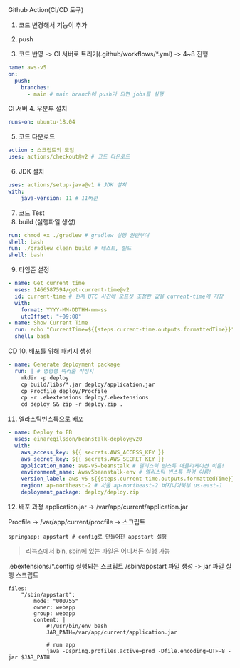 Github Action(CI/CD 도구)

1. 코드 변경해서 기능이 추가

2. push

3. 코드 반영 -> CI 서버로 트리거(.github/workflows/*.yml) -> 4~8 진행

```yml
name: aws-v5
on:
  push:
    branches:
      - main # main branch에 push가 되면 jobs를 실행
```

CI 서버
4. 우분투 설치
```yml
runs-on: ubuntu-18.04
```
5. 코드 다운로드
```yml
action : 스크립트의 모임
uses: actions/checkout@v2 # 코드 다운로드
```
6. JDK 설치
```yml
uses: actions/setup-java@v1 # JDK 설치
with:
    java-version: 11 # 11버전
```
7. 코드 Test
8. build (실행파일 생성)
```yml
run: chmod +x ./gradlew # gradlew 실행 권한부여
shell: bash
run: ./gradlew clean build # 테스트, 빌드
shell: bash
```

9. 타임존 설정
```yml
- name: Get current time
  uses: 1466587594/get-current-time@v2 
  id: current-time # 현재 UTC 시간에 오프셋 조정한 값을 current-time에 저장
  with:
    format: YYYY-MM-DDTHH-mm-ss
    utcOffset: "+09:00"
- name: Show Current Time
  run: echo "CurrentTime=${{steps.current-time.outputs.formattedTime}}" # steps에 있는 current-time을 출력
  shell: bash
```

CD
10. 배포를 위해 패키지 생성
```yml
- name: Generate deployment package
  run: | # 명령행 여러줄 작성시
    mkdir -p deploy
    cp build/libs/*.jar deploy/application.jar
    cp Procfile deploy/Procfile
    cp -r .ebextensions deploy/.ebextensions
    cd deploy && zip -r deploy.zip .
```

11. 엘라스틱빈스톡으로 배포
```yml
- name: Deploy to EB
  uses: einaregilsson/beanstalk-deploy@v20
  with:
    aws_access_key: ${{ secrets.AWS_ACCESS_KEY }}
    aws_secret_key: ${{ secrets.AWS_SECRET_KEY }}
    application_name: aws-v5-beanstalk # 엘리스틱 빈스톡 애플리케이션 이름!
    environment_name: Awsv5beanstalk-env # 엘리스틱 빈스톡 환경 이름!
    version_label: aws-v5-${{steps.current-time.outputs.formattedTime}}
    region: ap-northeast-2 # 서울 ap-northeast-2 버지니아북부 us-east-1
    deployment_package: deploy/deploy.zip
```

12. 배포 과정
application.jar -> /var/app/current/application.jar

Procfile -> /var/app/current/procfile
-> 스크립트
```
springapp: appstart # config로 만들어진 appstart 실행
```
> 리눅스에서 bin, sbin에 있는 파일은 어디서든 실행 가능

.ebextensions/*.config
실행되는 스크립트
/sbin/appstart 파일 생성 -> jar 파일 실행 스크립트
```
files:
    "/sbin/appstart":
        mode: "000755"
        owner: webapp
        group: webapp
        content: |
            #!/usr/bin/env bash
            JAR_PATH=/var/app/current/application.jar

            # run app
            java -Dspring.profiles.active=prod -Dfile.encoding=UTF-8 -jar $JAR_PATH
```